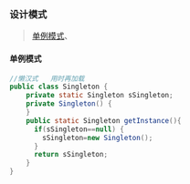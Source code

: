 ### 设计模式

> [单例模式](#单例模式)、

#### 单例模式

```java
//懒汉式	用时再加载
public class Singleton {
	private static Singleton sSingleton;
  	private Singleton() {
	}
  	public static Singleton getInstance(){
      if(sSingleton==null) {
        sSingleton=new Singleton();
      }
      return sSingleton;
  	}
}
```

